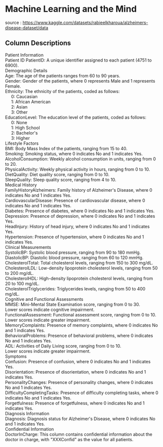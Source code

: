 # Machine Learning and the Mind

source : https://www.kaggle.com/datasets/rabieelkharoua/alzheimers-disease-dataset/data

## Column Descriptions 
Patient Information <br>
 Patient ID PatientID: A unique identifier assigned to each patient (4751 to 6900).<br>
Demographic Details <br>
Age: The age of the patients ranges from 60 to 90 years.<br>
Gender: Gender of the patients, where 0 represents Male and 1 represents Female.<br>
Ethnicity: The ethnicity of the patients, coded as follows:<br>
  &nbsp;&nbsp;&nbsp;&nbsp;  0: Caucasian <br>
  &nbsp;&nbsp;&nbsp;&nbsp;  1: African American <br>
  &nbsp;&nbsp;&nbsp;&nbsp;  2: Asian <br>
  &nbsp;&nbsp;&nbsp;&nbsp;  3: Other <br>
EducationLevel: The education level of the patients, coded as follows: <br>
  &nbsp;&nbsp;&nbsp;&nbsp;  0: None <br>
  &nbsp;&nbsp;&nbsp;&nbsp;  1: High School <br>
  &nbsp;&nbsp;&nbsp;&nbsp;  2: Bachelor's <br>
  &nbsp;&nbsp;&nbsp;&nbsp;  3: Higher <br>
Lifestyle Factors <br>
BMI: Body Mass Index of the patients, ranging from 15 to 40.<br>
Smoking: Smoking status, where 0 indicates No and 1 indicates Yes.<br>
AlcoholConsumption: Weekly alcohol consumption in units, ranging from 0 to 20.<br>
PhysicalActivity: Weekly physical activity in hours, ranging from 0 to 10.<br>
DietQuality: Diet quality score, ranging from 0 to 10.<br>
SleepQuality: Sleep quality score, ranging from 4 to 10.<br>
Medical History <br>
FamilyHistoryAlzheimers: Family history of Alzheimer's Disease, where 0 indicates No and 1 indicates Yes.<br>
CardiovascularDisease: Presence of cardiovascular disease, where 0 indicates No and 1 indicates Yes.<br>
Diabetes: Presence of diabetes, where 0 indicates No and 1 indicates Yes.<br>
Depression: Presence of depression, where 0 indicates No and 1 indicates Yes.<br>
HeadInjury: History of head injury, where 0 indicates No and 1 indicates Yes.<br>
Hypertension: Presence of hypertension, where 0 indicates No and 1 indicates Yes.<br>
Clinical Measurements<br> 
SystolicBP: Systolic blood pressure, ranging from 90 to 180 mmHg.<br>
DiastolicBP: Diastolic blood pressure, ranging from 60 to 120 mmHg.<br>
CholesterolTotal: Total cholesterol levels, ranging from 150 to 300 mg/dL.<br>
CholesterolLDL: Low-density lipoprotein cholesterol levels, ranging from 50 to 200 mg/dL.<br>
CholesterolHDL: High-density lipoprotein cholesterol levels, ranging from 20 to 100 mg/dL.<br>
CholesterolTriglycerides: Triglycerides levels, ranging from 50 to 400 mg/dL.<br>
Cognitive and Functional Assessments <br>
MMSE: Mini-Mental State Examination score, ranging from 0 to 30.<br> Lower scores indicate cognitive impairment.<br>
FunctionalAssessment: Functional assessment score, ranging from 0 to 10.<br> Lower scores indicate greater impairment.<br>
MemoryComplaints: Presence of memory complaints, where 0 indicates No and 1 indicates Yes.<br>
BehavioralProblems: Presence of behavioral problems, where 0 indicates No and 1 indicates Yes.<br>
ADL: Activities of Daily Living score, ranging from 0 to 10.<br> Lower scores indicate greater impairment.<br>
Symptoms <br>
Confusion: Presence of confusion, where 0 indicates No and 1 indicates Yes.<br>
Disorientation: Presence of disorientation, where 0 indicates No and 1 indicates Yes.<br>
PersonalityChanges: Presence of personality changes, where 0 indicates No and 1 indicates Yes.<br>
DifficultyCompletingTasks: Presence of difficulty completing tasks, where 0 indicates No and 1 indicates Yes.<br>
Forgetfulness: Presence of forgetfulness, where 0 indicates No and 1 indicates Yes.<br>
Diagnosis Information <br>
Diagnosis: Diagnosis status for Alzheimer's Disease, where 0 indicates No and 1 indicates Yes.<br>
Confidential Information <br>
DoctorInCharge: This column contains confidential information about the doctor in charge, with "XXXConfid" as the value for all patients.<br>
